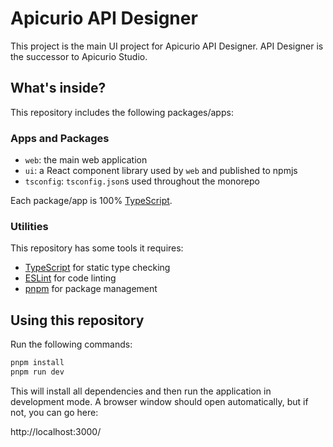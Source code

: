 # Apicurio API Designer

This project is the main UI project for Apicurio API Designer.  API Designer is the successor
to Apicurio Studio.

## What's inside?

This repository includes the following packages/apps:

### Apps and Packages

- `web`: the main web application
- `ui`: a React component library used by `web` and published to npmjs
- `tsconfig`: `tsconfig.json`s used throughout the monorepo

Each package/app is 100% [TypeScript](https://www.typescriptlang.org/).

### Utilities

This repository has some tools it requires:

- [TypeScript](https://www.typescriptlang.org/) for static type checking
- [ESLint](https://eslint.org/) for code linting
- [pnpm](https://pnpm.io/) for package management


## Using this repository

Run the following commands:

```sh
pnpm install
pnpm run dev
```

This will install all dependencies and then run the application in development mode.
A browser window should open automatically, but if not, you can go here:

http://localhost:3000/
